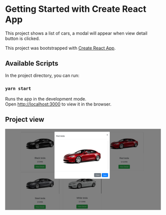 # Getting Started with Create React App

This project shows a list of cars, a modal will appear when view detail button is clicked.

This project was bootstrapped with [Create React App](https://github.com/facebook/create-react-app).

## Available Scripts

In the project directory, you can run:

### `yarn start`

Runs the app in the development mode.\
Open [http://localhost:3000](http://localhost:3000) to view it in the browser.

## Project view

![project photo](car-dealer.png)
